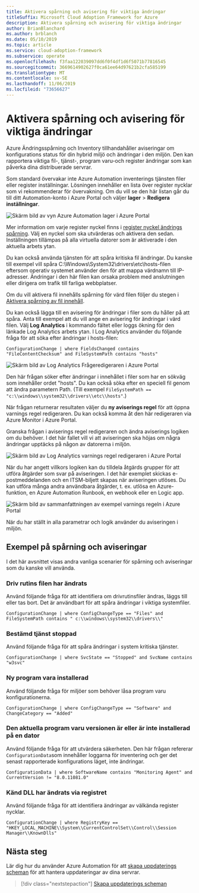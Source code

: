 ```yaml
---
title: Aktivera spårning och avisering för viktiga ändringar
titleSuffix: Microsoft Cloud Adoption Framework for Azure
description: Aktivera spårning och avisering för viktiga ändringar
author: BrianBlanchard
ms.author: brblanch
ms.date: 05/10/2019
ms.topic: article
ms.service: cloud-adoption-framework
ms.subservice: operate
ms.openlocfilehash: f3faa122039097dd6f0f4df1d6f5071b77816545
ms.sourcegitcommit: 3669614902627f0ca61ee64d97621b2cfa585199
ms.translationtype: MT
ms.contentlocale: sv-SE
ms.lasthandoff: 11/06/2019
ms.locfileid: "73656627"
---
```

# <a name="enable-tracking-and-alerting-for-critical-changes"></a>Aktivera spårning och avisering för viktiga ändringar

Azure Ändringsspårning och Inventory tillhandahåller aviseringar om konfigurations status för din hybrid miljö och ändringar i den miljön. Den kan rapportera viktiga fil-, tjänst-, program varu-och register ändringar som kan påverka dina distribuerade servrar.

Som standard övervakar inte Azure Automation inventerings tjänsten filer eller register inställningar. Lösningen innehåller en lista över register nycklar som vi rekommenderar för övervakning. Om du vill se den här listan går du till ditt Automation-konto i Azure Portal och väljer **lager** > **Redigera inställningar**.

![Skärm bild av vyn Azure Automation lager i Azure Portal](./media/change-tracking1.png)

Mer information om varje register nyckel finns i [register nyckel ändrings spårning](https://docs.microsoft.com/azure/automation/automation-change-tracking#registry-key-change-tracking). Välj en nyckel som ska utvärderas och aktivera den sedan. Inställningen tillämpas på alla virtuella datorer som är aktiverade i den aktuella arbets ytan.

Du kan också använda tjänsten för att spåra kritiska fil ändringar. Du kanske till exempel vill spåra C:\Windows\System32\drivers\etc\hosts-filen eftersom operativ systemet använder den för att mappa värdnamn till IP-adresser. Ändringar i den här filen kan orsaka problem med anslutningen eller dirigera om trafik till farliga webbplatser.

Om du vill aktivera fil innehålls spårning för värd filen följer du stegen i [Aktivera spårning av fil innehåll](https://docs.microsoft.com/azure/automation/change-tracking-file-contents#enable-file-content-tracking).

Du kan också lägga till en avisering för ändringar i filer som du håller på att spåra. Anta till exempel att du vill ange en avisering för ändringar i värd filen. Välj **Log Analytics** i kommando fältet eller loggs ökning för den länkade Log Analytics arbets ytan. I Log Analytics använder du följande fråga för att söka efter ändringar i hosts-filen:

```kusto
ConfigurationChange | where FieldsChanged contains "FileContentChecksum" and FileSystemPath contains "hosts"
```

![Skärm bild av Log Analytics Frågeredigeraren i Azure Portal](./media/change-tracking2.png)

Den här frågan söker efter ändringar i innehållet i filer som har en sökväg som innehåller ordet "hosts". Du kan också söka efter en speciell fil genom att ändra parametern Path. (Till exempel `FileSystemPath ==  "c:\\windows\\system32\\drivers\\etc\\hosts"`.)
  
När frågan returnerar resultaten väljer du **ny aviserings regel** för att öppna varnings regel redigeraren. Du kan också komma åt den här redigeraren via Azure Monitor i Azure Portal.

Granska frågan i aviserings regel redigeraren och ändra aviserings logiken om du behöver. I det här fallet vill vi att aviseringen ska höjas om några ändringar upptäcks på någon av datorerna i miljön.

![Skärm bild av Log Analytics varnings regel redigeraren i Azure Portal](./media/change-tracking3.png)

När du har angett villkors logiken kan du tilldela åtgärds grupper för att utföra åtgärder som svar på aviseringen. I det här exemplet skickas e-postmeddelanden och en ITSM-biljett skapas när aviseringen utlöses. Du kan utföra många andra användbara åtgärder, t. ex. utlösa en Azure-funktion, en Azure Automation Runbook, en webhook eller en Logic app.

![Skärm bild av sammanfattningen av exempel varnings regeln i Azure Portal](./media/change-tracking4.png)

När du har ställt in alla parametrar och logik använder du aviseringen i miljön.

## <a name="tracking-and-alerting-examples"></a>Exempel på spårning och aviseringar

I det här avsnittet visas andra vanliga scenarier för spårning och aviseringar som du kanske vill använda.

### <a name="driver-file-changed"></a>Driv rutins filen har ändrats

Använd följande fråga för att identifiera om drivrutinsfiler ändras, läggs till eller tas bort. Det är användbart för att spåra ändringar i viktiga systemfiler.

  ```kusto
  ConfigurationChange | where ConfigChangeType == "Files" and FileSystemPath contains " c:\\windows\\system32\\drivers\\"
  ```

### <a name="specific-service-stopped"></a>Bestämd tjänst stoppad

Använd följande fråga för att spåra ändringar i system kritiska tjänster.

  ```kusto
  ConfigurationChange | where SvcState == "Stopped" and SvcName contains "w3svc"
  ```

### <a name="new-software-installed"></a>Ny program vara installerad

Använd följande fråga för miljöer som behöver låsa program varu konfigurationerna.

  ```kusto
  ConfigurationChange | where ConfigChangeType == "Software" and ChangeCategory == "Added"
  ```

### <a name="specific-software-version-is-or-isnt-installed-on-a-machine"></a>Den aktuella program varu versionen är eller är inte installerad på en dator

Använd följande fråga för att utvärdera säkerheten. Den här frågan refererar `ConfigurationData`som innehåller loggarna för inventering och ger det senast rapporterade konfigurations läget, inte ändringar.

  ```kusto
  ConfigurationData | where SoftwareName contains "Monitoring Agent" and CurrentVersion != "8.0.11081.0"
  ```

### <a name="known-dll-changed-through-the-registry"></a>Känd DLL har ändrats via registret

Använd följande fråga för att identifiera ändringar av välkända register nycklar.

  ```kusto
  ConfigurationChange | where RegistryKey == "HKEY_LOCAL_MACHINE\\System\\CurrentControlSet\\Control\\Session Manager\\KnownDlls"
  ```

## <a name="next-steps"></a>Nästa steg

Lär dig hur du använder Azure Automation för att [skapa uppdaterings scheman](./update-schedules.md) för att hantera uppdateringar av dina servrar.

> [!div class="nextstepaction"]
> [Skapa uppdaterings scheman](./update-schedules.md)
